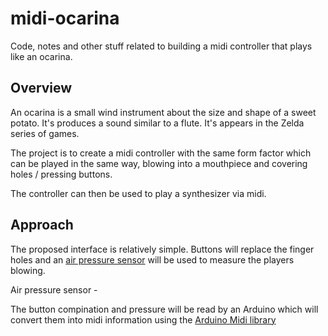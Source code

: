 # midi-ocarina
Code, notes and other stuff related to building a midi controller that plays like an ocarina.

## Overview
An ocarina is a small wind instrument about the size and shape of a sweet potato. It's produces a sound similar to a flute. It's appears in the Zelda series of games. 

The project is to create a midi controller with the same form factor which can be played in the same way, blowing into a mouthpiece and covering holes / pressing buttons.

The controller can then be used to play a synthesizer via midi.

## Approach

The proposed interface is relatively simple. Buttons will replace the finger holes and an [air pressure sensor](https://www.homemade-circuits.com/hx710b-air-pressure-sensor-datasheet-how-to-connect/) will be used to measure the players blowing. 

Air pressure sensor - 

The button compination and pressure will be read by an Arduino which will convert them into midi information using the [Arduino Midi library](https://reference.arduino.cc/reference/en/libraries/midi-library/)

